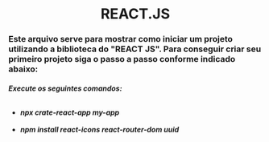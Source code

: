 <h1 align="center"> REACT.JS </h1>


<h3>Este arquivo serve para mostrar como iniciar um projeto utilizando a biblioteca do "REACT JS". Para conseguir criar seu primeiro projeto siga o passo a passo conforme indicado abaixo:</h3>

<h5>
Execute os seguintes comandos: <br><br>

- npx crate-react-app my-app <br><br>
- npm install react-icons react-router-dom uuid <br><br>
</h5>
